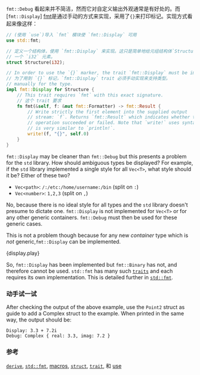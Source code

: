 `fmt::Debug` 看起来并不简洁，然而它对自定义输出外观通常是有好处的。而[`fmt::Display`]
[fmt]是通过手动的方式来实现，采用了`{}`来打印标记。实现方式看起来像这样：

```rust
// (使用 `use`)导入 `fmt` 模块使 `fmt::Display` 可用
use std::fmt;

// 定义一个结构体，使用 `fmt::Display` 来实现。这只是简单地给元组结构体`Structure` 包含
// 一个 `i32` 元素。
struct Structure(i32);

// In order to use the `{}` marker, the trait `fmt::Display` must be implemented
// 为了用到 `{}` 标记，`fmt::Display` trait 必须手动实现来支持类型。
// manually for the type.
impl fmt::Display for Structure {
    // This trait requires `fmt` with this exact signature.
    // 这个 trait 要求
    fn fmt(&self, f: &mut fmt::Formatter) -> fmt::Result {
        // Write strictly the first element into the supplied output
        // stream: `f`. Returns `fmt::Result` which indicates whether the
        // operation succeeded or failed. Note that `write!` uses syntax which
        // is very similar to `println!`.
        write!(f, "{}", self.0)
    }
}
```

`fmt::Display` may be cleaner than `fmt::Debug` but this presents
a problem for the `std` library. How should ambiguous types be displayed?
For example, if the `std` library implemented a single style for all
`Vec<T>`, what style should it be? Either of these two?

* `Vec<path>`: `/:/etc:/home/username:/bin` (split on `:`)
* `Vec<number>`: `1,2,3` (split on `,`)

No, because there is no ideal style for all types and the `std` library
doesn't presume to dictate one. `fmt::Display` is not implemented for `Vec<T>`
or for any other generic containers. `fmt::Debug` must then be used for these
generic cases.

This is not a problem though because for any new *container* type which is
*not* generic,`fmt::Display` can be implemented.

{display.play}

So, `fmt::Display` has been implemented but `fmt::Binary` has not, and
therefore cannot be used. `std::fmt` has many such [`traits`][traits] and
each requires its own implementation. This is detailed further in
[`std::fmt`][fmt].

### 动手试一试

After checking the output of the above example, use the `Point2` struct as
guide to add a Complex struct to the example. When printed in the same
way, the output should be:
```
Display: 3.3 + 7.2i
Debug: Complex { real: 3.3, imag: 7.2 }
```

### 参考

[`derive`][derive], [`std::fmt`][fmt], [macros], [`struct`][structs],
[`trait`][traits], 和 [use][use]

[derive]: /trait/derive.html
[fmt]: http://doc.rust-lang.org/std/fmt/
[macros]: /macros.html
[structs]: /custom_types/structs.html
[traits]: /trait.html
[use]: /mod/use.html

